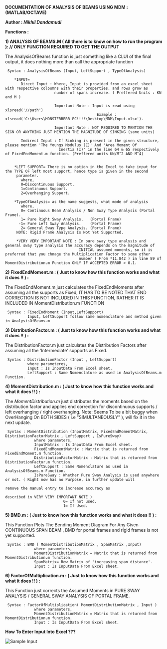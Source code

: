 **DOCUMENTATION OF ANALYSIS OF BEAMS USING MDM : (MATLAB/OCTAVE)**

**Author : *Nikhil Dandamudi***


**Functions :**

**1) ANALYSIS OF BEAMS.M ( All there is to know on how to run the program ): // ONLY FUNCTION REQUIRED TO GET THE OUTPUT**

The AnalysisOfBeams function is just something like a CLUI of the final output, it does nothing more than call the appropriate function

     Syntax : AnalysisOfBeams (Input, LeftSupport , TypeOfAnalysis) 
      
        *INPUT= 
           Direct Input : Where, Input is provided from an excel sheet with respective coloumns with their properties, and rows grow as
                          number of spans increase. ( Preffered Units : KN and M )
                          
                          Important Note : Input is read using xlsread('//path')
                                             Example : xlsread('C:\Users\MONSTERRRRR PC!!!!\Desktop\MDM\Input.xlsx').
                          
                          Important Note : NOT REQUIRED TO MENTION THE SIGN OR ANYTHING JUST MENTION THE MAGNITUDE OF SINKING (same units)
                          
           Indirect Input : If Sinking is present in the given structure, please mention 'The Youngs Modulus (E)' And 'Area Moment Of 
                            Inertia (I)' in the line 64 & 65 respectively of FixedEndMoment.m function. (Preffered units KN/M^2 AND M^4)
         
         
        *LEFT SUPPORT= There is no option in the Excel to take input for the TYPE OF left most support, hence type is given in the second
         parameter.
           where,
           0=Discontinuous Support.
           1=Continuous Support.
           2=Overhanging Support.
           
        *TypeOfAnalysis= as the name suggests, what mode of analysis
           where,
           0= Continuous Beam Analysis / Non Sway Type Analysis (Portal Frame).
           1= Pure Right Sway Analysis.   (Portal Frame)
          -1= Pure Left Sway Analysis.    (Portal Frame)
           2= General Sway Type Analysis. (Portal Frame)
         NOTE: Rigid Frame Analysis Is Not Yet Supported.
         
         *VERY VERY IMPORTANT NOTE : In pure sway type analysis and general sway type analysis the accuracy depends on the magnitude of
                                     INITIAL assumed moments, so it is preferred that you chnage the Multiplication Factor to some other
                                     number ( From *11.842 ) in line 89 of MomentDistribution.m Function ONLY IF ACCEPTED ERROR > 0.1.
   
   
**2) FixedEndMoment.m : ( Just to know how this function works and what it does !! ) :** 

The FixedEndMoment.m just calculates the FixedEndMoments after assuming all the supports as Fixed, IT HAS TO BE NOTED THAT END
CORRECTION IS NOT INCLUDED IN THIS FUNCTION, RATHER IT IS INCLUDED IN MomentDistribution.m FUNCTION

     Syntax : FixedEndMoment (Input,LeftSupport)
              Input, LeftSupport follow same nomenclature and method given in AnalysisOfBeams.m 
          
          
**3) DistributionFactor.m : ( Just to know how this function works and what it does !! ) :** 

The DistributionFactor.m just calculates the Distribution Factors after assuming all the 'Intermediate' supports as Fixed.

     Syntax : DistributionFactor (Input , LeftSupport)
              where parameteres,
              Input : Is InputData From Excel sheet.
              LeftSupport : Same Nomenclature as used in AnalysisOfBeams.m Function.
              
              
**4) MomentDistribution.m : ( Just to know how this function works and what it does !! ) :**

The *MomentDistribution.m* just distributes the moments based on the distribution factor and applies end correction for discontinuous
supports / left overhanging / right overhanging. 
Note: Seems To be a bit buggy when OverHanging On BOTH SIDES ( i.e "SIMULTANEOUSLY" ), will fix it in the next update.

     Syntax : MomentDistribution (InputMatrix, FixedEndMomentMatrix, DistributionFactorMatrix , LeftSupport , IsPureSway)
                 where parameters,
                 InputMatrix : Is InputData From Excel sheet.
                 FixedEndMomentMatrix : Matrix that is returned from FixedEndMoment.m function.
                 DistributionFactorMatrix : Matrix that is returned from DistributionFactor.m function.
                 LeftSupport : Same Nomenclature as used in AnalysisOfBeams.m Function.
                 IsPureSway : Whether Pure Sway Analysis is used anywhere or not. ( Right now has no Purpose, in further update will 
                                                                                    remove the manual entry to increase accuracy as
                                                                                    described in VERY VERY IMPORTANT NOTE )
                              0= If not used.
                              1= If Used.
                              
                              
**5) BMD.m :  ( Just to know how this function works and what it does !! ) :**

This Function Plots The Bending Moment Diagram For Any Given CONTINUOUS SPAN BEAM , BMD for portal frames and rigid frames is not yet 
supported.

     Syntax : BMD ( MomentDistributionMatrix , SpanMatrix ,Input)
                 where parameters,
                 MomentDistributionMatrix = Matrix that is returned from MomentDistribution.m function. 
                 SpanMatrix= Row Matrix of 'increasing span distance'.
                 Input : Is InputData From Excel sheet.
          
                              
**6) FactorOfMultiplication.m :  ( Just to know how this function works and what it does !! ) :** 

This Function just corrects the Assumed Moments in PURE SWAY ANALYSIS / GENERAL SWAY ANALYSIS OF PORTAL FRAME.

     Syntax : FactorOfMultiplication( MomentDistributionMatrix , Input )
                 where parameters, 
                 MomentDistributionMatrix = Matrix that is returned from MomentDistribution.m function. 
                 Input : Is InputData From Excel sheet.

 **How To Enter Input Into Excel ???** 
 
![Sample Input](https://user-images.githubusercontent.com/53304726/65835219-53170200-e301-11e9-9a18-b893710ea20e.PNG)
                 
